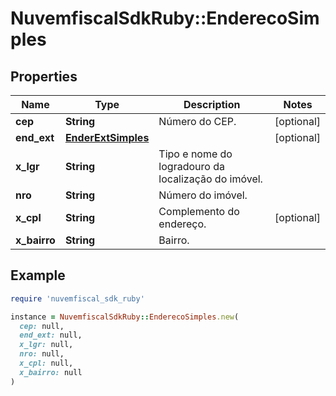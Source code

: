 # NuvemfiscalSdkRuby::EnderecoSimples

## Properties

| Name | Type | Description | Notes |
| ---- | ---- | ----------- | ----- |
| **cep** | **String** | Número do CEP. | [optional] |
| **end_ext** | [**EnderExtSimples**](EnderExtSimples.md) |  | [optional] |
| **x_lgr** | **String** | Tipo e nome do logradouro da localização do imóvel. |  |
| **nro** | **String** | Número do imóvel. |  |
| **x_cpl** | **String** | Complemento do endereço. | [optional] |
| **x_bairro** | **String** | Bairro. |  |

## Example

```ruby
require 'nuvemfiscal_sdk_ruby'

instance = NuvemfiscalSdkRuby::EnderecoSimples.new(
  cep: null,
  end_ext: null,
  x_lgr: null,
  nro: null,
  x_cpl: null,
  x_bairro: null
)
```

